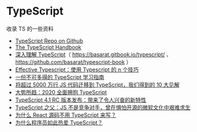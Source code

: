 # TypeScript

收录 TS 的一些资料

- [TypeScript Repo on Github](https://github.com/microsoft/TypeScript)
- [The TypeScript Handbook](https://www.typescriptlang.org/docs/handbook/intro.html)
- [深入理解 TypeScript](https://jkchao.github.io/typescript-book-chinese/)（ https://basarat.gitbook.io/typescript/ 、https://github.com/basarat/typescript-book ）
- [Effective Typescript：使用 Typescript 的 n 个技巧](https://zhuanlan.zhihu.com/p/104311029)
- [一份不可多得的 TypeScript 学习指南](https://mp.weixin.qq.com/s/aCJMArlnPsWOK4nGb5nBoQ)
- [将超过 5000 万行 JS 代码迁移到 TypeScript，我们得到的 10 大见解](https://mp.weixin.qq.com/s/iC-wI4mK48b0hq0HvGrZ8g)
- [大势所趋：2020 全面拥抱 TypeScript](https://juejin.cn/post/6844904086832152584)
- [TypeScript 4.1 RC 版本发布：带来了令人兴奋的新特性](https://mp.weixin.qq.com/s/XM4-F6SM7noHwKcQ0Wl-IA)
- [TypeScript 之父：JS 不是竞争对手，曾在惧怕开源的微软文化中艰难求生](https://mp.weixin.qq.com/s/sRAzwftB6gezEU0OLMWaKA)
- [为什么 React 源码不用 TypeScript 来写？](https://mp.weixin.qq.com/s/pR6ek4ZBW_h0lpbFWyEzog)
- [为什么程序员如此热爱 TypeScript？](https://mp.weixin.qq.com/s/8Qo426u7L7PZ9faDlXfrhg)
